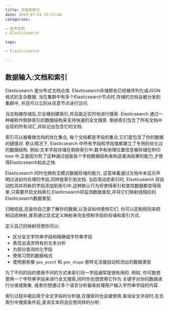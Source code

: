 ```yaml
---
title: 文档和索引
date: 2019-07-24 23:23:44
categories:

- 技术文档
- Elasticsearch

tags:

- Elasticsearch

---
```

## 数据输入:文档和索引

Elasticsearch 是分布式文档仓库. Elasticsearch存储那些已经被序列化成JSON格式的复杂数据. 当在集群中有多个Elasticsearch节点时,存储的文档会被分发到集群中, 并且可以立刻从任意节点进行访问.

当文档被存储后,它会被创建索引,并且能近实时地进行搜索. Elasticsearch 通过一种被称作倒排索引的数据结构来支持快速的全文搜索. 倒排索引包含了所有文档中出现的所有词汇,并标记出包含它的文档.

索引可以被看做文档的优化集合, 每个文档都是字段的集合,它们是包含了你的数据的键值对. 默认情况下, Elasticsearch 中所有字段和字段值都建立了专用的优化过的数据结构. 例如:文本字段存储在倒排索引中,数字和地理位置信息被存储在BKD tree 中,正是因为有了这种通过组装各个字段数据结构来构造查询结果的能力,才使得Elasticsearch如此之快.

Elasticsearch 同时也拥有无模式数据存储的能力, 这意味着通过文档中未显示声明过该如何处理的字段,同样能索引到文档. 当启用动态索引时, Elasticsearch 将自动检测并将新的字段添加到索引中,这种默认行为将使得索引和查找数据都变得简单,只需要开启文档索引,Elasticsearch将监测数据类型,并将它们映射成相应的Elasticsearch数据类型.

归根结底,还是你自己更了解你的数据,以及该如何使用它们. 你可以定制规则来控制动态映射,甚至通过显式定义映射来完全控制字段的存储和索引方式.

定义自己的映射将使你可以:

- 区分全文字符串字段和精确值字符串字段
- 表现出语言特有的文本分析
- 为部分查询优化字段
- 使用习惯的数据格式
- 使用那些像 `geo_point` 和 `geo_shape` 那样无法被自动检测出的数据类型

为了不同的目的使用不同的方式来索引同一字段通常是很有用的. 例如, 你可能想使用一个字符串字段来进行全文搜索,同时你也想使用它作为
关键字对你的数据进行分类或聚集. 或者你想通过多个语言分析器来处理用户输入字符串字段的内容.

索引过程中被应用于全文字段的分析链,在搜索时也会被使用.查询全文字段时,在去索引中搜索条件前,查询文本将会应用同样的分析.

